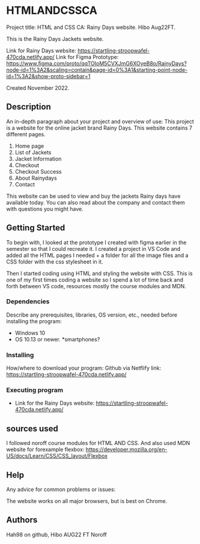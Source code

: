 # HTMLANDCSSCA

Project title: HTML and CSS CA:
Rainy Days website. Hibo Aug22FT.

This is the Rainy Days Jackets website.

Link for Rainy Days website: https://startling-stroopwafel-470cda.netlify.app/
Link for Figma Prototype: https://www.figma.com/proto/qqTOIoM5CVXJmG6XOyeB8o/RainyDays?node-id=1%3A2&scaling=contain&page-id=0%3A1&starting-point-node-id=1%3A2&show-proto-sidebar=1

Created November 2022.

## Description

An in-depth paragraph about your project and overview of use:
This project is a website for the online jacket brand Rainy Days. This website contains 7 different pages.

1. Home page
2. List of Jackets
3. Jacket Information
4. Checkout
5. Checkout Success
6. About Rainydays
7. Contact

This website can be used to view and buy the jackets Rainy days have available today. You can also read about the company and contact them with questions you might have.

## Getting Started

To begin with, I looked at the prototype I created with figma earlier in the semester so that I could recreate it. I created a project in VS Code and added all the HTML pages I needed + a folder for all the image files and a CSS folder with the css stylesheet in it.

Then I started coding using HTML and styling the website with CSS. This is one of my first times coding a website so I spend a lot of time back and forth between VS code, resources mostly the course modules and MDN.

### Dependencies

Describe any prerequisites, libraries, OS version, etc., needed before installing the program:

- Windows 10
- OS 10.13 or newer.
  \*smartphones?

### Installing

How/where to download your program:
Github via Netflify link: https://startling-stroopwafel-470cda.netlify.app/

### Executing program

- Link for the Rainy Days website: https://startling-stroopwafel-470cda.netlify.app/

## sources used

I followed noroff course modules for HTML AND CSS.
And also used MDN website for forexample flexbox:
https://developer.mozilla.org/en-US/docs/Learn/CSS/CSS_layout/Flexbox

## Help

Any advice for common problems or issues:

The website works on all major browsers, but is best on Chrome.

## Authors

Hah98 on github, Hibo AUG22 FT Noroff
